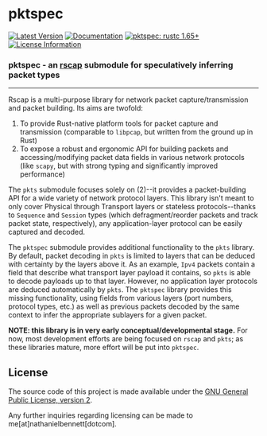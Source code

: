# pktspec

[![Latest Version]][crates.io] [![Documentation]][docs.rs] [![pktspec: rustc 1.65+]][Rust 1.65] [![License Information]][GPLv2]

[Latest Version]: https://img.shields.io/crates/v/pktspec.svg
[crates.io]: https://crates.io/crates/pktspec
[pktspec: rustc 1.65+]: https://img.shields.io/badge/MSRV-rustc_1.65+-blue.svg
[Rust 1.65]: https://blog.rust-lang.org/2022/11/03/Rust-1.65.0.html
[License Information]: https://img.shields.io/crates/l/pktspec.svg
[GPLv2]: https://www.gnu.org/licenses/old-licenses/gpl-2.0.html
[Documentation]: https://docs.rs/pktspec/badge.svg
[docs.rs]: https://docs.rs/pktspec/


### **pktspec - an [rscap](https://crates.io/crates/rscap) submodule for speculatively inferring packet types**

---

Rscap is a multi-purpose library for network packet capture/transmission and packet building. Its aims are twofold:

1. To provide Rust-native platform tools for packet capture and transmission (comparable to `libpcap`, but written from the ground up in Rust)
2. To expose a robust and ergonomic API for building packets and accessing/modifying packet data fields in various network protocols (like `scapy`, but with strong typing and significantly improved performance)

The `pkts` submodule focuses solely on (2)--it provides a packet-building API for a wide variety of network protocol layers.
This library isn't meant to only cover Physical through Transport layers or stateless protocols--thanks to `Sequence` and `Session` types (which defragment/reorder packets and track packet state, respectively), any application-layer protocol can be easily captured and decoded.

The `pktspec` submodule provides additional functionality to the `pkts` library. By default, packet decoding in `pkts` is limited to layers that can be deduced with certainty by the layers above it. As an example, `Ipv4` packets contain a field that describe what transport layer payload it contains, so `pkts` is able to decode payloads up to that layer. However, no application layer protocols are deduced automatically by `pkts`. The `pktspec` library provides this missing functionality, using fields from various layers (port numbers, protocol types, etc.) as well as previous packets decoded by the same context to infer the appropriate sublayers for a given packet.

**NOTE: this library is in very early conceptual/developmental stage.** For now, most development efforts are being focused on `rscap` and `pkts`; as these libraries mature, more effort will be put into `pktspec`.

## License

The source code of this project is made available under the [GNU General Public License, version 2][GPLv2].

Any further inquiries regarding licensing can be made to me[at]nathanielbennett[dotcom].